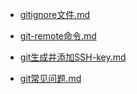 - [gitignore文件.md](/zh-cn/git/gitignore文件.md)

- [git-remote命令.md](/zh-cn/git/git-remote命令.md)

- [git生成并添加SSH-key.md](/zh-cn/git/git生成并添加SSH-key.md)

- [git常见问题.md](/zh-cn/git/git常见问题.md)